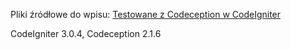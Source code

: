 Pliki źródłowe do wpisu: [Testowane z Codeception w CodeIgniter]( http://www.codeigniter.org.pl/testy-z-codeception-w-codeigniter/)

CodeIgniter 3.0.4, Codeception 2.1.6
